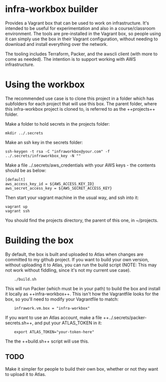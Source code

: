 # infra-workbox builder

Provides a Vagrant box that can be used to work on infrastructure. It's intended to be useful for experimentation and also in a course/classroom environment. The tools are pre-installed in the Vagrant box, so people using it can simply use the box in their Vagrant configuration, without needing to download and install everything over the network.

The tooling includes Terraform, Packer, and the awscli client (with more to come as needed). The intention is to support working with AWS infrastructure.


# Using the workbox

The recommended use case is to clone this project in a folder which has subfolders for each project that will use this box. The parent folder, where this infra-workbox project is cloned to, is referred to as the ++projects++ folder.

Make a folder to hold secrets in the projects folder:

    mkdir ../.secrets

Make an ssh key in the secrets folder:

    ssh-keygen -t rsa -C "infraworkbox@your.com" -f ../.secrets/infraworkbox_key -N ""

Make a file ../.secrets/aws_credentials with your AWS keys - the contents should be as below:

    [default]
    aws_access_key_id = ${AWS_ACCESS_KEY_ID}
    aws_secret_access_key = ${AWS_SECRET_ACCESS_KEY}


Then start your vagrant machine in the usual way, and ssh into it:

    vagrant up
    vagrant ssh

You should find the projects directory, the parent of this one, in ~/projects.


# Building the box

By default, the box is built and uploaded to Atlas when changes are committed to my github project. If you want to build your own version, without uploading it to Atlas, you can run the build script (NOTE: This may not work without fiddling, since it's not my current use case).

        ./build.sh

This will run Packer (which must be in your path) to build the box and install it locally as ++infra-workbox++. This isn't how the Vagrantfile looks for the box, so you'll need to modify your Vagrantfile to match:

        infrawork.vm.box = "infra-workbox"


If you want to use an Atlas account, make a file ++../.secrets/packer-secrets.sh++, and put your ATLAS_TOKEN in it:

        export ATLAS_TOKEN="your-token-here"

The the ++build.sh++ script will use this.


## TODO

Make it simpler for people to build their own box, whether or not they want to upload it to Atlas.


